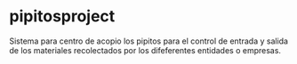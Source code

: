 # pipitosproject
Sistema para centro de acopio los pipitos para el control de entrada y salida de los materiales recolectados por los difeferentes entidades o empresas.
